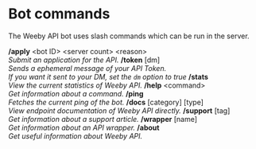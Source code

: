 # Bot commands
The Weeby API bot uses slash commands which can be run in the server.

<DiscordMessages>
    <DiscordMessage profile="bot">
        <template #interactions>
			<DiscordInteraction
				profile="user"
				:command="true"
			>apply</DiscordInteraction>
		</template>
        <strong>/apply</strong> &lt;bot ID&gt; &lt;server count&gt; &lt;reason&gt; <br>
        <i>Submit an application for the API.</i>
    </DiscordMessage>
    <DiscordMessage profile="bot">
        <template #interactions>
			<DiscordInteraction
				profile="user"
				:command="true"
			>token</DiscordInteraction>
		</template>
        <strong>/token</strong> [dm] <br>
        <i>Sends a ephemeral message of your API Token. <br>
        If you want it sent to your DM, set the <code>dm</code> option to true</i>
    </DiscordMessage>
    <DiscordMessage profile="bot">
        <template #interactions>
			<DiscordInteraction
				profile="user"
				:command="true"
			>stats</DiscordInteraction>
		</template>
        <strong>/stats</strong> <br>
        <i>View the current statistics of Weeby API.</i>
    </DiscordMessage>
    <DiscordMessage profile="bot">
        <template #interactions>
			<DiscordInteraction
				profile="user"
				:command="true"
			>help</DiscordInteraction>
		</template>
        <strong>/help</strong> &lt;command&gt; <br>
        <i>Get information about a command.</i>
    </DiscordMessage>
    <DiscordMessage profile="bot">
        <template #interactions>
			<DiscordInteraction
				profile="user"
				:command="true"
			>ping</DiscordInteraction>
		</template>
        <strong>/ping</strong> <br>
        <i>Fetches the current ping of the bot.</i>
    </DiscordMessage>
    <DiscordMessage profile="bot">
        <template #interactions>
			<DiscordInteraction
				profile="user"
				:command="true"
			>docs</DiscordInteraction>
		</template>
        <strong>/docs</strong> [category] [type] <br>
        <i>View endpoint documentation of Weeby API directly.</i>
    </DiscordMessage>
    <DiscordMessage profile="bot">
        <template #interactions>
			<DiscordInteraction
				profile="user"
				:command="true"
			>support</DiscordInteraction>
		</template>
        <strong>/support</strong> [tag] <br>
        <i>Get information about a support article.</i>
    </DiscordMessage>
    <DiscordMessage profile="bot">
        <template #interactions>
			<DiscordInteraction
				profile="user"
				:command="true"
			>wrapper</DiscordInteraction>
		</template>
        <strong>/wrapper</strong> [name] <br>
        <i>Get information about an API wrapper.</i>
    </DiscordMessage>
    <DiscordMessage profile="bot">
        <template #interactions>
			<DiscordInteraction
				profile="user"
				:command="true"
			>about</DiscordInteraction>
		</template>
        <strong>/about</strong> <br>
        <i>Get useful information about Weeby API.</i>
    </DiscordMessage>
</DiscordMessages>
